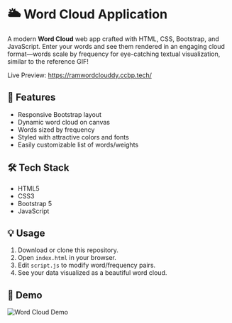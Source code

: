 # 🌥️ Word Cloud Application

A modern **Word Cloud** web app crafted with HTML, CSS, Bootstrap, and JavaScript. Enter your words and see them rendered in an engaging cloud format—words scale by frequency for eye-catching textual visualization, similar to the reference GIF!

Live Preview: https://ramwordclouddy.ccbp.tech/

## 🚀 Features

- Responsive Bootstrap layout
- Dynamic word cloud on canvas
- Words sized by frequency
- Styled with attractive colors and fonts
- Easily customizable list of words/weights


## 🛠️ Tech Stack

- HTML5  
- CSS3  
- Bootstrap 5  
- JavaScript

## 💡 Usage

1. Download or clone this repository.
2. Open `index.html` in your browser.
3. Edit `script.js` to modify word/frequency pairs.
4. See your data visualized as a beautiful word cloud.

## 📸 Demo

![Word Cloud Demo](https://nkb-backend-media-static-tenxiitian.s3.ap-south-1.amazonaws.com/tenxiitian_prod/programs/Tech+Programs/frontend-content/ccbp/coding-practice-questions/dynamic-webapps/word-cloud-v1.gif)


